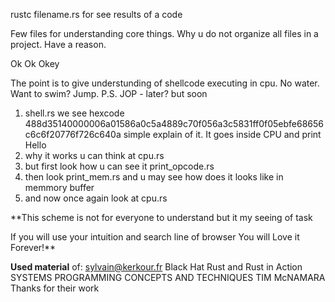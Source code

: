rustc filename.rs for see results of a code

Few files for understanding core things. Why u do not organize all files in a project. Have a reason. 

Ok Ok Okey

The point is to give understunding of shellcode executing in cpu. No water. Want to swim? Jump. P.S. JOP - later? but soon

1) shell.rs we see hexcode 488d35140000006a01586a0c5a4889c70f056a3c5831ff0f05ebfe68656c6c6f20776f726c640a simple explain of it. It goes inside CPU and print Hello
2) why it works u can think at cpu.rs 
3) but first look how u can see it print_opcode.rs
4) then look print_mem.rs and u may see how does it looks like in memmory buffer
5) and now once again look at cpu.rs

**This scheme is not for everyone to understand but it my seeing of task

If you will use your intuition and search line of browser You will Love it Forever!**

**Used material** of: sylvain@kerkour.fr Black Hat Rust and Rust in Action SYSTEMS PROGRAМMING CONCEPTS AND TECHNIQUES TIM McNAМARA
Thanks for their work
